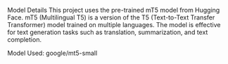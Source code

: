 Model Details
This project uses the pre-trained mT5 model from Hugging Face. mT5 (Multilingual T5) is a version of the T5 (Text-to-Text Transfer Transformer) model trained on multiple languages. The model is effective for text generation tasks such as translation, summarization, and text completion.

Model Used: google/mt5-small